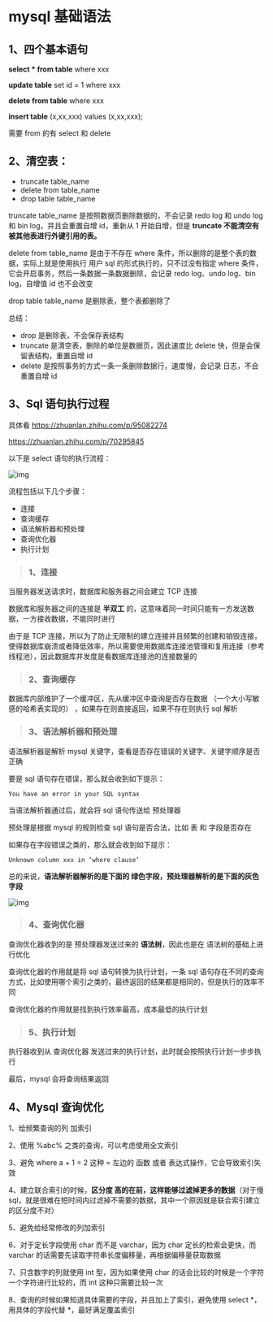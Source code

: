# mysql 基础语法



## **1、四个基本语句**

**select * from table** where xxx

**update table** set id = 1 where xxx

**delete from table** where xxx

**insert table** (x,xx,xxx) values (x,xx,xxx);

需要 from 的有 select 和 delete



## 2、清空表：

- truncate table_name
- delete from table_name
- drop table table_name

truncate table_name 是按照数据页删除数据的，不会记录 redo log 和 undo log 和 bin log，并且会重置自增 id，重新从 1 开始自增，但是 **truncate 不能清空有被其他表进行外键引用的表。**

delete from table_name 是由于不存在 where 条件，所以删除的是整个表的数据，实际上就是使用执行 用户 sql 的形式执行的，只不过没有指定 where 条件，它会开启事务，然后一条数据一条数据删除，会记录 redo log、undo log、bin log，自增值 id 也不会改变

drop table table_name 是删除表，整个表都删除了



总结：

- drop 是删除表，不会保存表结构
- truncate 是清空表，删除的单位是数据页，因此速度比 delete 快，但是会保留表结构，重置自增 id
- delete 是按照事务的方式一条一条删除数据行，速度慢，会记录 日志，不会重置自增 id



## 3、Sql 语句执行过程

具体看  https://zhuanlan.zhihu.com/p/95082274 

 https://zhuanlan.zhihu.com/p/70295845 



以下是 select 语句的执行流程：

 ![img](https://pic1.zhimg.com/80/v2-28ed550e0fcf925829ea167508e01d78_720w.jpg) 

流程包括以下几个步骤：

- 连接
- 查询缓存
- 语法解析器和预处理
- 查询优化器
- 执行计划



> ### 1、连接

当服务器发送请求时，数据库和服务器之间会建立 TCP 连接

数据库和服务器之间的连接是 **半双工** 的，这意味着同一时间只能有一方发送数据，一方接收数据，不能同时进行

由于是 TCP 连接，所以为了防止无限制的建立连接并且频繁的创建和销毁连接，使得数据库崩溃或者降低效率，所以需要使用数据库连接池管理和复用连接（参考线程池），因此数据库并发度是看数据库连接池的连接数量的



> ### 2、查询缓存

数据库内部维护了一个缓冲区，先从缓冲区中查询是否存在数据 （一个大小写敏感的哈希表实现的） ，如果存在则直接返回，如果不存在则执行 sql 解析



> ### 3、语法解析器和预处理

语法解析器是解析 mysql 关键字，查看是否存在错误的关键字、关键字顺序是否正确

要是 sql 语句存在错误，那么就会收到如下提示：

```
You have an error in your SQL syntax
```



当语法解析器通过后，就会将 sql 语句传送给 预处理器

预处理是根据 mysql 的规则检查 sql 语句是否合法，比如 表 和 字段是否存在

如果存在字段错误之类的，那么就会收到如下提示：

```
Unknown column xxx in ‘where clause’
```



总的来说，**语法解析器解析的是下面的 绿色字段，预处理器解析的是下面的灰色字段**

 ![img](https://pic3.zhimg.com/v2-9d878461f3c58523bfdea526d6ac3966_b.jpg)

> ### 4、查询优化器

查询优化器收到的是 预处理器发送过来的 **语法树**，因此也是在 语法树的基础上进行优化

查询优化器的作用就是将 sql 语句转换为执行计划，一条 sql 语句存在不同的查询方式，比如使用哪个索引之类的，最终返回的结果都是相同的，但是执行的效率不同

查询优化器的作用就是找到执行效率最高，成本最低的执行计划



> ### 5、执行计划

执行器收到从 查询优化器 发送过来的执行计划，此时就会按照执行计划一步步执行

最后，mysql 会将查询结果返回







## 4、Mysql 查询优化

1、给频繁查询的列 加索引

2、使用 %abc% 之类的查询，可以考虑使用全文索引

3、避免 where a + 1 = 2 这种 = 左边的 函数 或者 表达式操作，它会导致索引失效

4、建立联合索引的时候，**区分度 高的在前，这样能够过滤掉更多的数据**（对于慢 sql，就是很难在短时间内过滤掉不需要的数据，其中一个原因就是联合索引建立的区分度不对）

5、避免给经常修改的列加索引

6、对于定长字段使用 char 而不是 varchar，因为 char 定长的检索会更快，而 varchar 的话需要先读取字符串长度偏移量，再根据偏移量获取数据

7、只含数字的列就使用 int 型，因为如果使用 char 的话会比较的时候是一个字符一个字符进行比较的，而 int 这种只需要比较一次

8、查询的时候如果知道具体需要的字段，并且加上了索引，避免使用 select *，用具体的字段代替 *，最好满足覆盖索引